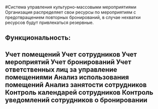#Система управления культурно-массовыми мероприятиями
Организация распределяет свои ресурсы по мероприятиям c предотвращением повторных бронирований, в случае нехватки ресурсов будут привлекаться резервные.
<h2>Функциональность:<h2>
Учет помещений
Учет сотрудников
Учет мероприятий
Учет бронирований
Учет ответственных лиц за управление помещениями
Анализ использования помещений
Анализ занятости сотрудников
Контроль календарей сотрудников
Контроль уведомлений сотрудников о бронировании
